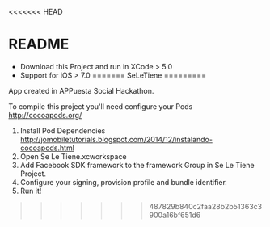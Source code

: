 <<<<<<< HEAD
# README #

* Download this Project and run in XCode > 5.0
* Support for iOS > 7.0
=======
SeLeTiene
=========

App created in APPuesta Social Hackathon.

To compile this project you'll need configure your Pods http://cocoapods.org/

1. Install Pod Dependencies 
    http://jomobiletutorials.blogspot.com/2014/12/instalando-cocoapods.html
2. Open Se Le Tiene.xcworkspace
3. Add Facebook SDK framework to the framework Group in Se Le Tiene Project.
4. Configure your signing, provision profile and bundle identifier.
5. Run it!
>>>>>>> 487829b840c2faa28b2b51363c3900a16bf651d6
